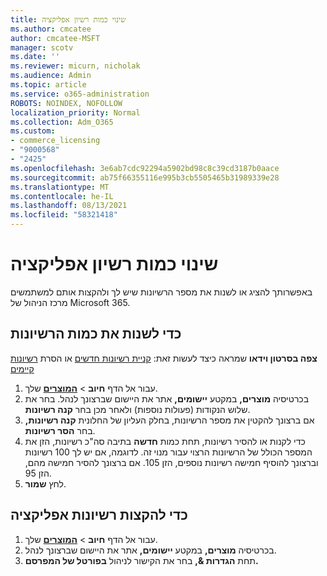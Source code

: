 ```yaml
---
title: שינוי כמות רשיון אפליקציה
ms.author: cmcatee
author: cmcatee-MSFT
manager: scotv
ms.date: ''
ms.reviewer: micurn, nicholak
ms.audience: Admin
ms.topic: article
ms.service: o365-administration
ROBOTS: NOINDEX, NOFOLLOW
localization_priority: Normal
ms.collection: Adm_O365
ms.custom:
- commerce_licensing
- "9000568"
- "2425"
ms.openlocfilehash: 3e6ab7cdc92294a5902bd98c8c39cd3187b0aace
ms.sourcegitcommit: ab75f66355116e995b3cb5505465b31989339e28
ms.translationtype: MT
ms.contentlocale: he-IL
ms.lasthandoff: 08/13/2021
ms.locfileid: "58321418"
---
```

# <a name="change-app-license-quantity"></a>שינוי כמות רשיון אפליקציה

באפשרותך להציג או לשנות את מספר הרשיונות שיש לך ולהקצות אותם למשתמשים מרכז הניהול של Microsoft 365.

## <a name="to-change-license-quantity"></a>כדי לשנות את כמות הרשיונות

**צפה בסרטון וידאו** שמראה כיצד לעשות זאת: [קניית רשיונות חדשים](https://go.microsoft.com/fwlink/p/?linkid=2154857) או הסרת [רשיונות קיימים](https://go.microsoft.com/fwlink/p/?linkid=2154938)

1. עבור אל הדף **חיוב**  >  **[המוצרים](https://go.microsoft.com/fwlink/p/?linkid=842054)** שלך.
2. בכרטיסיה **מוצרים,** במקטע **יישומים,** אתר את היישום שברצונך לנהל. בחר את שלוש הנקודות (פעולות נוספות) ולאחר מכן בחר **קנה רשיונות**.
3. אם ברצונך להקטין את מספר הרשיונות, בחלק העליון של החלונית **קנה רשיונות,** בחר **הסר רשיונות**.
4. כדי לקנות או להסיר רשיונות, תחת  כמות **חדשה** בתיבה סה"כ רשיונות, הזן את המספר הכולל של הרשיונות הרצוי עבור מנוי זה. לדוגמה, אם יש לך 100 רשיונות וברצונך להוסיף חמישה רשיונות נוספים, הזן 105. אם ברצונך להסיר חמישה מהם, הזן 95.
5. לחץ **שמור**.

## <a name="to-assign-app-licenses"></a>כדי להקצות רשיונות אפליקציה

1. עבור אל הדף **חיוב**  >  **[המוצרים](https://go.microsoft.com/fwlink/p/?linkid=842054)** שלך.
2. בכרטיסיה **מוצרים,** במקטע **יישומים,** אתר את היישום שברצונך לנהל.
3. תחת **הגדרות &,** בחר את הקישור לניהול **בפורטל של המפרסם.**